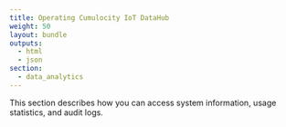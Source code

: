 ```yaml
---
title: Operating Cumulocity IoT DataHub
weight: 50
layout: bundle
outputs:
  - html
  - json
section: 
  - data_analytics
---
```


This section describes how you can access system information, usage statistics, and audit logs.
